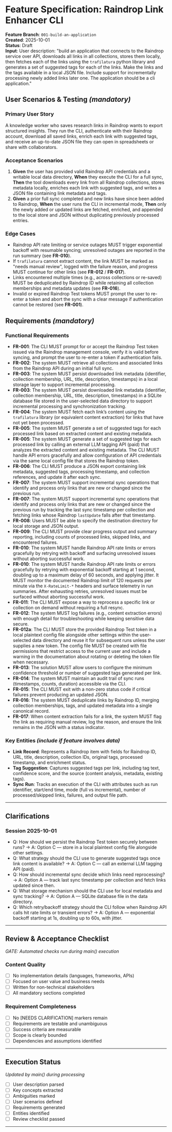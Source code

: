 # Feature Specification: Raindrop Link Enhancer CLI

**Feature Branch**: `001-build-an-application`  
**Created**: 2025-10-01  
**Status**: Draft  
**Input**: User description: "build an application that connects to the Raindrop service over API, downloads all links in all collections, stores them locally, then fetches each of the links using the `trafilatura` python library and generates a set of suggested tags for each of the links. Make the links and the tags available in a local JSON file. Include support for incrementally processing newly added links later one. The application should be a cli application."

## User Scenarios & Testing *(mandatory)*

### Primary User Story
A knowledge worker who saves research links in Raindrop wants to export structured insights. They run the CLI, authenticate with their Raindrop account, download all saved links, enrich each link with suggested tags, and receive an up-to-date JSON file they can open in spreadsheets or share with collaborators.

### Acceptance Scenarios
1. **Given** the user has provided valid Raindrop API credentials and a writable local data directory, **When** they execute the CLI for a full sync, **Then** the tool downloads every link from all Raindrop collections, stores metadata locally, enriches each link with suggested tags, and writes a JSON file containing link metadata and tags.
2. **Given** a prior full sync completed and new links have since been added to Raindrop, **When** the user runs the CLI in incremental mode, **Then** only the newly added or updated links are fetched, enriched, and appended to the local store and JSON without duplicating previously processed entries.

### Edge Cases
- Raindrop API rate limiting or service outages MUST trigger exponential backoff with resumable syncing; unresolved outages are reported in the run summary (see **FR-010**).
- If `trafilatura` cannot extract content, the link MUST be marked as "needs manual review", logged with the failure reason, and progress MUST continue for other links (see **FR-012** / **FR-017**).
- Links encountered multiple times (e.g., across collections or re-saved) MUST be deduplicated by Raindrop ID while retaining all collection memberships and metadata updates (see **FR-016**).
- Invalid or expired Raindrop Test tokens MUST prompt the user to re-enter a token and abort the sync with a clear message if authentication cannot be restored (see **FR-001**).

## Requirements *(mandatory)*

### Functional Requirements
- **FR-001**: The CLI MUST prompt for or accept the Raindrop Test token issued via the Raindrop management console, verify it is valid before syncing, and prompt the user to re-enter a token if authentication fails.
- **FR-002**: The system MUST retrieve all collections and associated links from the Raindrop API during an initial full sync.
- **FR-003**: The system MUST persist downloaded link metadata (identifier, collection membership, URL, title, description, timestamps) in a local storage layer to support incremental processing.
- **FR-003**: The system MUST persist downloaded link metadata (identifier, collection membership, URL, title, description, timestamps) in a SQLite database file stored in the user-selected data directory to support incremental processing and synchronization tracking.
- **FR-004**: The system MUST fetch each link’s content using the `trafilatura` library (or equivalent content extraction) for links that have not yet been processed.
- **FR-005**: The system MUST generate a set of suggested tags for each processed link based on extracted content and existing metadata.
- **FR-005**: The system MUST generate a set of suggested tags for each processed link by calling an external LLM tagging API (paid) that analyzes the extracted content and existing metadata. The CLI MUST handle API errors gracefully and allow configuration of API credentials via the same local config file that stores the Raindrop token.
- **FR-006**: The CLI MUST produce a JSON export containing link metadata, suggested tags, processing timestamp, and collection references, and update it after each sync.
- **FR-007**: The system MUST support incremental sync operations that identify and process only links that are new or changed since the previous run.
- **FR-007**: The system MUST support incremental sync operations that identify and process only links that are new or changed since the previous run by tracking the last sync timestamp per collection and fetching links whose Raindrop `lastUpdate` falls after that timestamp.
- **FR-008**: Users MUST be able to specify the destination directory for local storage and JSON output.
- **FR-009**: The CLI MUST provide clear progress output and summary reporting, including counts of processed links, skipped links, and encountered failures.
- **FR-010**: The system MUST handle Raindrop API rate limits or errors gracefully by retrying with backoff and surfacing unresolved issues without aborting successful work.
- **FR-010**: The system MUST handle Raindrop API rate limits or errors gracefully by retrying with exponential backoff starting at 1 second, doubling up to a maximum delay of 60 seconds, and applying jitter. It MUST monitor the documented Raindrop limit of 120 requests per minute via the `X-RateLimit-*` headers and surface telemetry in run summaries. After exhausting retries, unresolved issues must be surfaced without aborting successful work.
- **FR-011**: The CLI MUST expose a way to reprocess a specific link or collection on demand without requiring a full resync.
- **FR-012**: The system MUST log failures (e.g., content extraction errors) with enough detail for troubleshooting while keeping sensitive data secure.
- **FR-012a**: The CLI MUST store the provided Raindrop Test token in a local plaintext config file alongside other settings within the user-selected data directory and reuse it for subsequent runs unless the user supplies a new token. The config file MUST be created with file permissions that restrict access to the current user and include a warning in the documentation about rotating or deleting the token file when necessary.
- **FR-013**: The solution MUST allow users to configure the minimum confidence threshold or number of suggested tags generated per link.
- **FR-014**: The system MUST maintain an audit trail of sync runs (timestamps, counts, duration) accessible via the CLI.
- **FR-015**: The CLI MUST exit with a non-zero status code if critical failures prevent producing an updated JSON.
- **FR-016**: The system MUST deduplicate links by Raindrop ID, merging collection memberships, tags, and updated metadata into a single canonical record.
- **FR-017**: When content extraction fails for a link, the system MUST flag the link as requiring manual review, log the reason, and ensure the link remains in the JSON with a status indicator.

### Key Entities *(include if feature involves data)*
- **Link Record**: Represents a Raindrop item with fields for Raindrop ID, URL, title, description, collection IDs, original tags, processed timestamp, and enrichment status.
- **Tag Suggestion**: Captures suggested tags per link, including tag text, confidence score, and the source (content analysis, metadata, existing tags).
- **Sync Run**: Tracks an execution of the CLI with attributes such as run identifier, start/end time, mode (full vs incremental), number of processed/skipped links, failures, and output file path.

---

## Clarifications
### Session 2025-10-01
- Q: How should we persist the Raindrop Test token securely between runs? → A: Option C — store in a local plaintext config file alongside other settings.
- Q: What strategy should the CLI use to generate suggested tags once link content is available? → A: Option C — call an external LLM tagging API (paid).
- Q: How should incremental sync decide which links need reprocessing? → A: Option A — track last sync timestamp per collection and fetch links updated since then.
- Q: What storage mechanism should the CLI use for local metadata and sync tracking? → A: Option A — SQLite database file in the data directory.
- Q: Which retry/backoff strategy should the CLI follow when Raindrop API calls hit rate limits or transient errors? → A: Option A — exponential backoff starting at 1s, doubling up to 60s, with jitter.

---

## Review & Acceptance Checklist
*GATE: Automated checks run during main() execution*

### Content Quality
- [ ] No implementation details (languages, frameworks, APIs)
- [ ] Focused on user value and business needs
- [ ] Written for non-technical stakeholders
- [ ] All mandatory sections completed

### Requirement Completeness
- [ ] No [NEEDS CLARIFICATION] markers remain
- [ ] Requirements are testable and unambiguous  
- [ ] Success criteria are measurable
- [ ] Scope is clearly bounded
- [ ] Dependencies and assumptions identified

---

## Execution Status
*Updated by main() during processing*

- [ ] User description parsed
- [ ] Key concepts extracted
- [ ] Ambiguities marked
- [ ] User scenarios defined
- [ ] Requirements generated
- [ ] Entities identified
- [ ] Review checklist passed

---
